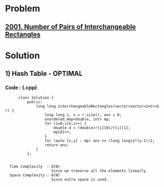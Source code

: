 # Problem

## [2001. Number of Pairs of Interchangeable Rectangles](https://leetcode.com/problems/number-of-pairs-of-interchangeable-rectangles/)


# Solution 

## 1) Hash Table - OPTIMAL

       
      
      
   ### Code : (.cpp)
    
          class Solution {
              public:
                  long long interchangeableRectangles(vector<vector<int>>& r) {
                      long long i, n = r.size(), ans = 0;
                      unordered_map<double, int> mp;
                      for (i=0;i<n;i++) {
                          double d = (double)r[i][0]/r[i][1];
                          mp[d]++;
                      }
                      for (auto [x,y] : mp) ans += (long long)y*(y-1)/2;
                      return ans;
                  }
              };

 
      Time Complexity  : O(N) 
                         Since we traverse all the elements linearly
      Space Complexity : O(N)
                         Since extra space is used.
